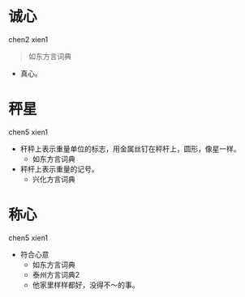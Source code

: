 # 诚心
chen2 xien1
> 如东方言词典
- 真心。

# 秤星
chen5 xien1
+ 秆秤上表示重量单位的标志，用金属丝钉在秤杆上，圆形，像星一样。
  * 如东方言词典
+ 秤杆上表示重量的记号。
  * 兴化方言词典

# 称心
chen5 xien1
+ 符合心意
  * 如东方言词典
  * 泰州方言词典2
  - 他家里样样都好，没得不～的事。
